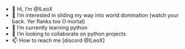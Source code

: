 - 👋 Hi, I’m @ILeoX
- 👀 I’m interested in sliding my way into world domination (watch your back. Yer flanks too O mortal)
- 🌱 I’m currently learning python
- 💞️ I’m looking to collaborate on python projects
- 📫 How to reach me [discord @ILeoX]

<!---
ILeoX/ILeoX is a ✨ special ✨ repository because its `README.md` (this file) appears on your GitHub profile.
You can click the Preview link to take a look at your changes.
--->
